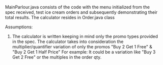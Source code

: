 MainParlour.java consists of the code with the menu initialized from the spec received, test ice cream orders and
 subsequently demonstrating their total results.
The calculator resides in Order.java class

Assumptions:
1. The calculator is written keeping in mind only the promo types provided in the spec.
The calculator takes into consideration the multiplier/quantifier variation of only the promos "Buy 2 Get 1 Free" & "Buy 2 Get 1 Half Price"
For example: It could be a variation like "Buy 3 Get 2 Free" or the multiples in the order qty.

